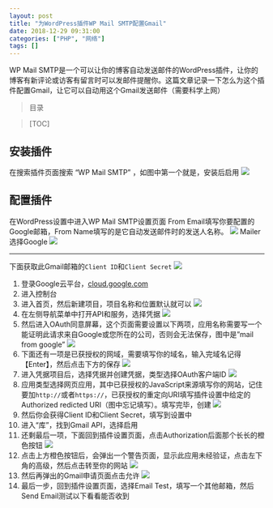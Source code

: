 ```yaml
---
layout: post
title: "为WordPress插件WP Mail SMTP配置Gmail"
date: 2018-12-29 09:31:00
categories: ["PHP", "网络"]
tags: []
---
```

WP Mail SMTP是一个可以让你的博客自动发送邮件的WordPress插件，让你的博客有新评论或访客有留言时可以发邮件提醒你。这篇文章记录一下怎么为这个插件配置Gmail，让它可以自动用这个Gmail发送邮件<!--more-->（需要科学上网）
> 目录

> [TOC]


## 安装插件
在搜索插件页面搜索 “WP Mail SMTP” ，如图中第一个就是，安装后启用
![](/img/0006/0006-1.png)
## 配置插件
在WordPress设置中进入WP Mail SMTP设置页面
From Email填写你要配置的Google邮箱，From Name填写的是它自动发送邮件时的发送人名称。
![](/img/0006/0006-2.png)
Mailer选择Google
![](/img/0006/0006-3.png)

------------


下面获取此Gmail邮箱的`Client ID`和`Client Secret`
![](/img/0006/0006-4.png)
1. 登录Google云平台，[cloud.google.com](https://console.cloud.google.com "cloud.google.com")
1. 进入控制台
1. 进入首页，然后新建项目，项目名称和位置默认就可以
![](/img/0006/0006-5.png)
1. 在左侧导航菜单中打开API和服务，选择凭据
![](/img/0006/0006-6.png)
1. 然后进入OAuth同意屏幕，这个页面需要设置以下两项，应用名称需要写一个能证明此请求来自Google或您所在的公司，否则会无法保存，图中是”mail from google”
![](/img/0006/0006-7.png)
1. 下面还有一项是已获授权的网域，需要填写你的域名，输入完域名记得【Enter】，然后点击下方的保存
![](/img/0006/0006-8.png)
1. 进入凭据项目后，选择凭据并创建凭据，类型选择OAuth客户端ID
![](/img/0006/0006-9.png)
1. 应用类型选择网页应用，其中已获授权的JavaScript来源填写你的网站，记住要加`http://`或者`https://`，已获授权的重定向URI填写插件设置中给定的Authorized redicted URI（图中忘记填写）。填写完毕，创建
![](/img/0006/0006-10.png)
1. 然后你会获得Client ID和Client Secret，填写到设置中
1. 进入“库”，找到Gmail API，选择启用
1. 还剩最后一项，下面回到插件设置页面，点击Authorization后面那个长长的橙色按钮
![](/img/0006/0006-11.png)
1. 点击上方橙色按钮后，会弹出一个警告页面，显示此应用未经验证，点击左下角的高级，然后点击转至你的网站
![](/img/0006/0006-12.png)
1. 然后再弹出的Gmail申请页面点击允许
![](/img/0006/0006-13.png)
1. 最后一步，回到插件设置页面，选择Email Test，填写一个其他邮箱，然后Send Email测试以下看看能否收到